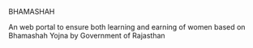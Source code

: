 BHAMASHAH


An web portal to ensure both learning and earning of women based on Bhamashah Yojna by Government of Rajasthan
